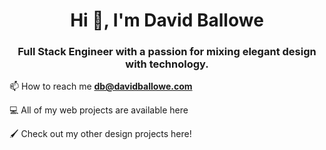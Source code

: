 <h1 align="center">Hi 👋, I'm David Ballowe</h1>
<h3 align="center">Full Stack Engineer with a passion for mixing elegant design with technology.</h3>

📫 How to reach me **db@davidballowe.com**

💻 All of my web projects are available here

🖌 Check out my other design projects here!


